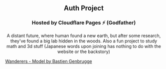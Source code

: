 <h2 align=center>
    Auth Project
</h2>
<h3 align=center>
    Hosted by Cloudflare Pages ⚡ (Godfather)
</h3>
<p align=center>
    A distant future, where human found a new earth, but after some research, they've found a big lab hidden in the woods. Also a fun project to study math and 3d stuff (Japanese words upon joining has nothing to do with the website or the backstory)
</p>
<a align=center href="https://sketchfab.com/3d-models/wanderers-f9464c725e1d47e482d988d355da4a7a">
    Wanderers - Model by Bastien Genbrugge
</a>